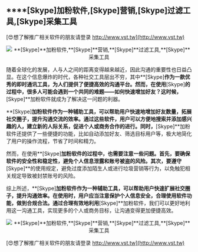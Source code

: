 ## ****[Skype]**加粉软件,**[Skype]**营销,**[Skype]**过滤工具,**[Skype]**采集工具**

[😍想了解推广相关软件的朋友请登录 http://www.vst.tw](http://www.vst.tw)

 <center><img src="https://vst.tw/MP4/tuiguang/png/0.png" alt="**[Skype]**加粉软件,**[Skype]**营销,**[Skype]**过滤工具,**[Skype]**采集工具"></center>

随着全球化的发展，人与人之间的距离变得越来越近，因此沟通的重要性也日益凸显。在这个信息爆炸的时代，各种社交工具层出不穷，其中**[Skype]**作为一款优秀的即时通讯工具，为人们提供了便捷高效的沟通平台。然而，在使用**[Skype]**的过程中，很多人可能会遇到一个共同的难题——如何快速增加好友？这时候，**[Skype]**加粉软件就成为了解决这一问题的利器。

**[Skype]**加粉软件作为一种辅助工具，可以帮助用户快速地增加好友数量，拓展社交圈子，提升沟通交流的效率。通过这些软件，用户可以方便地搜索并添加感兴趣的人，建立新的人际关系，促进个人或商务合作的进行。同时，**[Skype]**加粉软件还提供了一些便捷的功能，比如自动添加好友、筛选目标用户等，极大地简化了用户的操作流程，节省了时间和精力。

然而，在使用**[Skype]**加粉软件的过程中，也需要注意一些问题。首先，要确保软件的安全性和稳定性，避免个人信息泄露和账号被盗的风险。其次，要遵守**[Skype]**的使用规定，避免过度添加陌生人或进行垃圾营销等行为，以免触犯相关规定导致被封禁账号的风险。

综上所述，**[Skype]**加粉软件作为一种辅助工具，可以帮助用户快速扩展社交圈子，提升沟通效率。在使用时，用户应当注意保护个人信息安全，合理使用软件功能，做到合规合法。通过合理有效地利用**[Skype]**加粉软件，我们可以更好地利用这一沟通工具，实现更多的个人或商务目标，让沟通变得更加便捷高效。

 <center><img src="https://vst.tw/MP4/tuiguang/png/5.png" alt="**[Skype]**加粉软件,**[Skype]**营销,**[Skype]**过滤工具,**[Skype]**采集工具"></center>

[😍想了解推广相关软件的朋友请登录 http://www.vst.tw](http://www.vst.tw)



